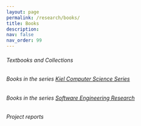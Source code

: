 ```yaml
---
layout: page
permalink: /research/books/
title: Books
description: 
nav: false
nav_order: 99
---
```


###### Textbooks and Collections

###### Books in the series [Kiel Computer Science Series](https://macau.uni-kiel.de/receive/macau_mods_00001056)

###### Books in the series [Software Engineering Research](http://www.springer.com/series/12215)

###### Project reports
